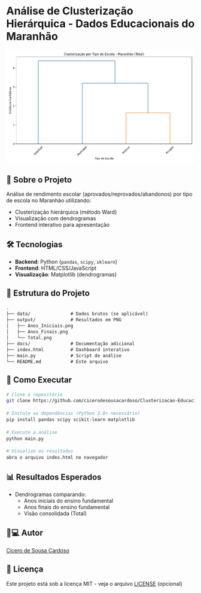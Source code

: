 # Análise de Clusterização Hierárquica - Dados Educacionais do Maranhão

![Dendrograma Total](output/Total.png)

## 📌 Sobre o Projeto
Análise de rendimento escolar (aprovados/reprovados/abandonos) por tipo de escola no Maranhão utilizando:
- Clusterização hierárquica (método Ward)
- Visualização com dendrogramas
- Frontend interativo para apresentação

## 🛠️ Tecnologias
- **Backend**: Python (`pandas`, `scipy`, `sklearn`)
- **Frontend**: HTML/CSS/JavaScript
- **Visualização**: Matplotlib (dendrogramas)

## 📂 Estrutura do Projeto
```
.
├── data/               # Dados brutos (se aplicável)
├── output/             # Resultados em PNG
│   ├── Anos_Iniciais.png
│   ├── Anos_Finais.png
│   └── Total.png
├── docs/               # Documentação adicional
├── index.html          # Dashboard interativo
├── main.py             # Script de análise
└── README.md           # Este arquivo
```

## 🚀 Como Executar
```bash
# Clone o repositório
git clone https://github.com/cicerodesousacardoso/Clusterizacao-Educacional-MA.git

# Instale as dependências (Python 3.8+ necessário)
pip install pandas scipy scikit-learn matplotlib

# Execute a análise
python main.py

# Visualize os resultados
abra o arquivo index.html no navegador
```

## 📊 Resultados Esperados
- Dendrogramas comparando:
  - Anos iniciais do ensino fundamental
  - Anos finais do ensino fundamental
  - Visão consolidada (Total)

## 👨💻 Autor
[Cicero de Sousa Cardoso](https://github.com/cicerodesousacardoso)

## 📄 Licença
Este projeto está sob a licença MIT - veja o arquivo [LICENSE](LICENSE) (opcional)
